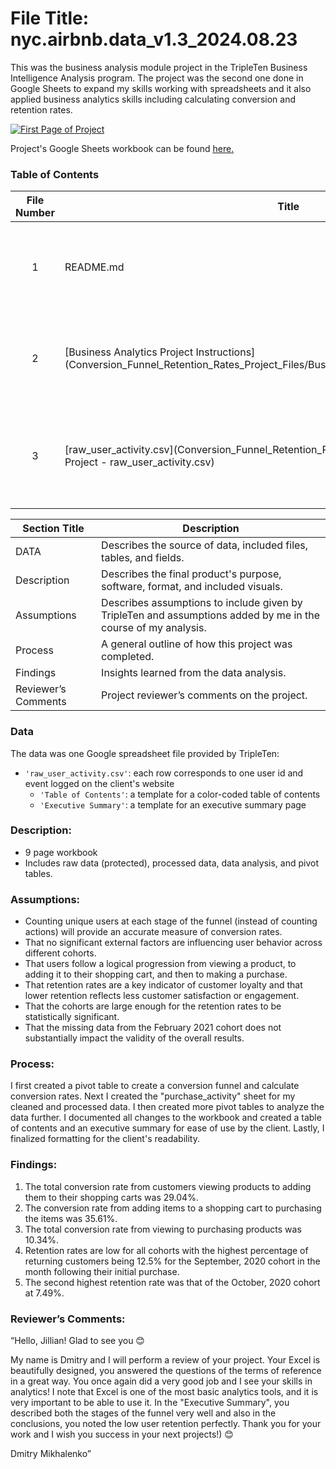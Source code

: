 ﻿# File Title: nyc.airbnb.data_v1.3_2024.08.23

This was the business analysis module project in the TripleTen Business Intelligence Analysis program. The project was the second one done in Google Sheets to expand my skills working with spreadsheets and it also applied business analytics skills including calculating conversion and retention rates.

[<img src="https://github.com/Tiffany-Bergett/Data_projects_TripleTen/blob/main/Images/Project1Pic.png" alt="First Page of Project">](https://docs.google.com/spreadsheets/d/1ylkhNU3wNnf1mYEA9I-wngYnJjapI0_dXW0JpJ0Qrlk/edit?gid=868644233#gid=868644233)


Project's Google Sheets workbook can be found <a href='https://docs.google.com/spreadsheets/d/1ylkhNU3wNnf1mYEA9I-wngYnJjapI0_dXW0JpJ0Qrlk/edit?gid=868644233#gid=868644233'><u>here</u>.</a>

### Table of Contents
| File Number | Title | Description |
| :-----------: | ----------- |----------- |
| 1 | README.md | This current page with all relevant information about the project. |
| 2 | [Business Analytics Project Instructions] (Conversion_Funnel_Retention_Rates_Project_Files/BusinessAnalyticsProjectInstructions.docx) | A .docx file with the provided project instructions from TripleTen. |
| 3 | [raw_user_activity.csv](Conversion_Funnel_Retention_Rates_Project_Files/Business Analytics Project - raw_user_activity.csv) | The original data file provided by TripleTen that was used in the analysis of this project. |

| Section Title | Description |
| ----------- |----------- |
| DATA | Describes the source of data, included files, tables, and fields. |
| Description | Describes the final product's purpose, software, format, and included visuals. |
| Assumptions | Describes assumptions to include given by TripleTen and assumptions added by me in the course of my analysis. |
| Process | A general outline of how this project was completed. |
| Findings | Insights learned from the data analysis. |
| Reviewer’s Comments | Project reviewer’s comments on the project. |

### Data
The data was one Google spreadsheet file provided by TripleTen:
- `'raw_user_activity.csv'`: each row corresponds to one user id and event logged on the client's website
    - `'Table of Contents'`: a template for a color-coded table of contents
    - `'Executive Summary'`: a template for an executive summary page

### Description:
- 9 page workbook
- Includes raw data (protected), processed data, data analysis, and pivot tables.

### Assumptions:
- Counting unique users at each stage of the funnel (instead of counting actions) will provide an accurate measure of conversion rates.
- That no significant external factors are influencing user behavior across different cohorts.	
- That users follow a logical progression from viewing a product, to adding it to their shopping cart, and then to making a purchase.
- That retention rates are a key indicator of customer loyalty and that lower retention reflects less customer satisfaction or engagement.
- That the cohorts are large enough for the retention rates to be statistically significant.
- That the missing data from the February 2021 cohort does not substantially impact the validity of the overall results.

### Process:
I first created a pivot table to create a conversion funnel and calculate conversion rates.
Next I created the "purchase_activity" sheet for my cleaned and processed data.
I then created more pivot tables to analyze the data further.
I documented all changes to the workbook and created a table of contents and an executive summary for ease of use by the client.
Lastly, I finalized formatting for the client's readability.

### Findings:
1. The total conversion rate from customers viewing products to adding them to their shopping carts was 29.04%.			
2. The conversion rate from adding items to a shopping cart to purchasing the items was 35.61%. 	
3. The total conversion rate from viewing to purchasing products was 10.34%.			
4. Retention rates are low for all cohorts with the highest percentage of returning customers being 12.5% for the September, 2020 cohort in the month following their initial purchase. 
5. The second highest retention rate was that of the October, 2020 cohort at 7.49%.

### Reviewer’s Comments:
“Hello, Jillian! Glad to see you 😊

My name is Dmitry and I will perform a review of your project.
Your Excel is beautifully designed, you answered the questions of the terms of reference in a great way. You once again did a very good job and I see your skills in analytics! I note that Excel is one of the most basic analytics tools, and it is very important to be able to use it.
In the "Executive Summary", you described both the stages of the funnel very well and also in the conclusions, you noted the low user retention perfectly.
Thank you for your work and I wish you success in your next projects!) 😊

Dmitry Mikhalenko”
